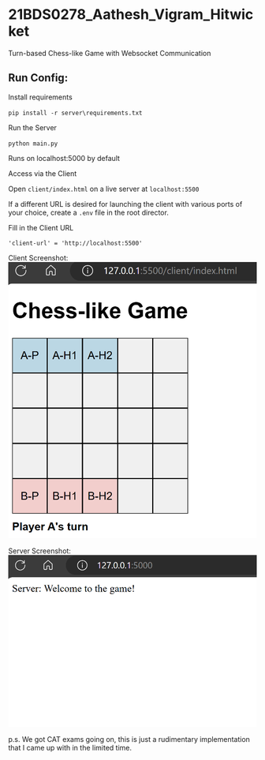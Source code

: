 # 21BDS0278_Aathesh_Vigram_Hitwicket

Turn-based Chess-like Game with Websocket Communication

## Run Config:

Install requirements

`pip install -r server\requirements.txt`

Run the Server

`python main.py`

Runs on localhost:5000 by default

Access via the Client

Open `client/index.html` on a live server at `localhost:5500`

If a different URL is desired for launching the client with various ports of your choice, create a `.env` file in the root director.

Fill in the Client URL

```
'client-url' = 'http://localhost:5500'
```

Client Screenshot:
![Client Screenshot](<Screenshot 2024-08-27 054735.png>)

Server Screenshot:
![Server Screenshot](<Screenshot 2024-08-27 054954.png>)

p.s. We got CAT exams going on, this is just a rudimentary implementation that I came up with in the limited time.
